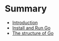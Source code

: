 # Summary

* [Introduction](README.md)
* [Install and Run Go](install-and-run-go.md)
* [The structure of Go](the-structure-of-go.md)

